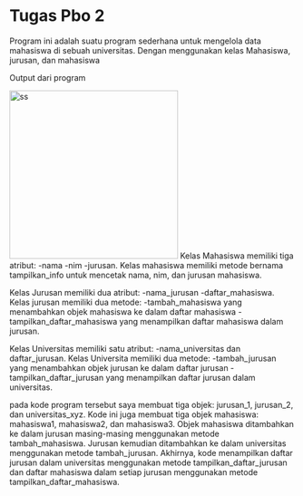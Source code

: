 # Tugas Pbo 2
Program ini adalah suatu program sederhana untuk mengelola data mahasiswa di sebuah universitas. Dengan menggunakan kelas Mahasiswa, jurusan, dan mahasiswa

Output dari program 

<img width="297" alt="ss" src="https://github.com/totoro-07/TugasPbo2/assets/95126142/c1750f03-9e9a-429f-8934-8ec4513c3e99">
Kelas Mahasiswa memiliki tiga atribut: 
  -nama
  -nim
  -jurusan. 
Kelas mahasiswa memiliki metode bernama tampilkan_info untuk mencetak nama, nim, dan jurusan mahasiswa. 

Kelas Jurusan memiliki dua atribut: 
  -nama_jurusan 
  -daftar_mahasiswa. 
Kelas jurusan memiliki dua metode: 
  -tambah_mahasiswa yang menambahkan objek mahasiswa ke dalam daftar mahasiswa 
  -tampilkan_daftar_mahasiswa yang menampilkan daftar mahasiswa dalam jurusan. 

Kelas Universitas memiliki satu atribut: 
  -nama_universitas dan daftar_jurusan. 
Kelas Universita memiliki dua metode: 
  -tambah_jurusan yang menambahkan objek jurusan ke dalam daftar jurusan 
  -tampilkan_daftar_jurusan yang menampilkan daftar jurusan dalam universitas.
  
pada kode program tersebut saya membuat tiga objek: jurusan_1, jurusan_2, dan universitas_xyz. 
Kode ini juga membuat tiga objek mahasiswa: mahasiswa1, mahasiswa2, dan mahasiswa3. Objek mahasiswa ditambahkan ke dalam jurusan masing-masing menggunakan metode tambah_mahasiswa. 
Jurusan kemudian ditambahkan ke dalam universitas menggunakan metode tambah_jurusan. Akhirnya, kode menampilkan daftar jurusan dalam universitas menggunakan metode tampilkan_daftar_jurusan dan daftar mahasiswa dalam setiap jurusan menggunakan metode tampilkan_daftar_mahasiswa.

